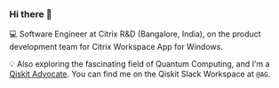 ### Hi there 👋

<!--
**aditya-giri/aditya-giri** is a ✨ _special_ ✨ repository because its `README.md` (this file) appears on your GitHub profile.

Here are some ideas to get you started:

- 
- 🌱 I’m currently learning ...
- 👯 I’m looking to collaborate on ...
- 🤔 I’m looking for help with ...
- 💬 Ask me about ...
- 📫 How to reach me: ...
- 😄 Pronouns: ...
- ⚡ Fun fact: ...
-->

💻 Software Engineer at Citrix R&D (Bangalore, India), on the product development team for Citrix Workspace App for Windows.

💡 Also exploring the fascinating field of Quantum Computing, and I'm a [Qiskit Advocate](https://qiskit.org/advocates/). You can find me on the Qiskit Slack Workspace at `@AG`.  
